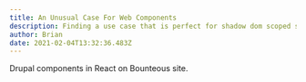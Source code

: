```yaml
---
title: An Unusual Case For Web Components
description: Finding a use case that is perfect for shadow dom scoped styles.
author: Brian
date: 2021-02-04T13:32:36.483Z
---
```

Drupal components in React on Bounteous site.